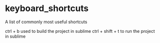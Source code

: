 # keyboard_shortcuts
A list of commonly most useful shortcuts

ctrl + b used to build the project in sublime
ctrl + shift + t to run the project in sublime

